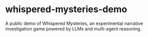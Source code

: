 # whispered-mysteries-demo
A public demo of Whispered Mysteries, an experimental narrative investigation game powered by LLMs and multi-agent reasoning.
